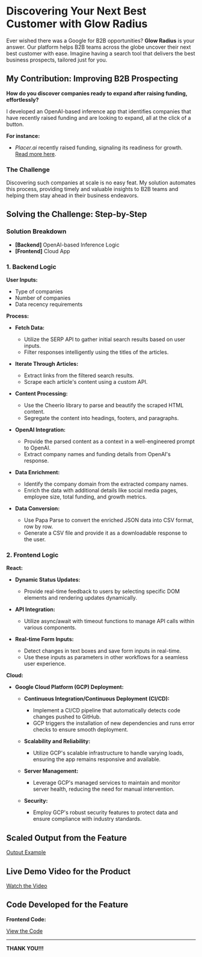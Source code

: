 # Discovering Your Next Best Customer with Glow Radius

Ever wished there was a Google for B2B opportunities? **Glow Radius** is your answer. Our platform helps B2B teams across the globe uncover their next best customer with ease. Imagine having a search tool that delivers the best business prospects, tailored just for you.

## My Contribution: Improving B2B Prospecting

**How do you discover companies ready to expand after raising funding, effortlessly?**

I developed an OpenAI-based inference app that identifies companies that have recently raised funding and are looking to expand, all at the click of a button.

**For instance:**

- *Placer.ai* recently raised funding, signaling its readiness for growth. [Read more here](https://techcrunch.com/2024/08/05/placer-ai-boosts-valuation-to-1-5b-after-quietly-raising-another-75m/).

### The Challenge

Discovering such companies at scale is no easy feat. My solution automates this process, providing timely and valuable insights to B2B teams and helping them stay ahead in their business endeavors.

## Solving the Challenge: Step-by-Step

### Solution Breakdown

- **[Backend]** OpenAI-based Inference Logic
- **[Frontend]** Cloud App

### 1. Backend Logic

**User Inputs:**
- Type of companies
- Number of companies
- Data recency requirements

**Process:**

- **Fetch Data:**
  - Utilize the SERP API to gather initial search results based on user inputs.
  - Filter responses intelligently using the titles of the articles.

- **Iterate Through Articles:**
  - Extract links from the filtered search results.
  - Scrape each article's content using a custom API.

- **Content Processing:**
  - Use the Cheerio library to parse and beautify the scraped HTML content.
  - Segregate the content into headings, footers, and paragraphs.

- **OpenAI Integration:**
  - Provide the parsed content as a context in a well-engineered prompt to OpenAI.
  - Extract company names and funding details from OpenAI's response.

- **Data Enrichment:**
  - Identify the company domain from the extracted company names.
  - Enrich the data with additional details like social media pages, employee size, total funding, and growth metrics.

- **Data Conversion:**
  - Use Papa Parse to convert the enriched JSON data into CSV format, row by row.
  - Generate a CSV file and provide it as a downloadable response to the user.

### 2. Frontend Logic

**React:**

- **Dynamic Status Updates:**
  - Provide real-time feedback to users by selecting specific DOM elements and rendering updates dynamically.

- **API Integration:**
  - Utilize async/await with timeout functions to manage API calls within various components.

- **Real-time Form Inputs:**
  - Detect changes in text boxes and save form inputs in real-time.
  - Use these inputs as parameters in other workflows for a seamless user experience.

**Cloud:**

- **Google Cloud Platform (GCP) Deployment:**
  - **Continuous Integration/Continuous Deployment (CI/CD):**
    - Implement a CI/CD pipeline that automatically detects code changes pushed to GitHub.
    - GCP triggers the installation of new dependencies and runs error checks to ensure smooth deployment.

  - **Scalability and Reliability:**
    - Utilize GCP's scalable infrastructure to handle varying loads, ensuring the app remains responsive and available.

  - **Server Management:**
    - Leverage GCP's managed services to maintain and monitor server health, reducing the need for manual intervention.

  - **Security:**
    - Employ GCP's robust security features to protect data and ensure compliance with industry standards.

## Scaled Output from the Feature

[Output Example](https://github.com/Charchit2003/Glow-Radius/blob/main/Output.csv)

## Live Demo Video for the Product

[Watch the Video](https://www.loom.com/share/4f33671094264a96abaf401a5f7a492d?sid=eda37372-cfd7-49a6-a55e-11f4719c3cf8)

## Code Developed for the Feature

**Frontend Code:**

[View the Code](https://github.com/Charchit2003/Glow-Radius/blob/main/index.jsx)

---

**THANK YOU!!!**
